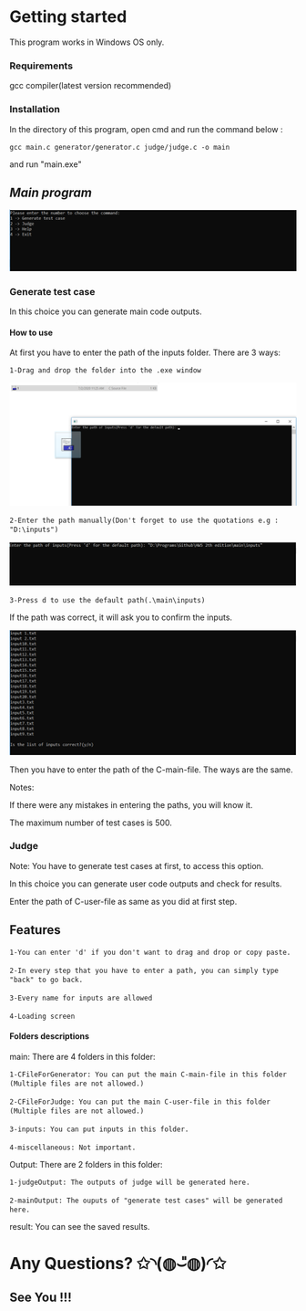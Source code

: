 # Getting started

This program works in Windows OS only.

### Requirements ###

gcc compiler(latest version recommended)

### Installation ###

In the directory of this program, open cmd and run the command below :

```
gcc main.c generator/generator.c judge/judge.c -o main
```

and run "main.exe"

## *Main program* ##

![](https://github.com/AmirHosein-Gharaati/Hw5-Judge/blob/master/screenShots/menu.PNG)

### Generate test case ###

In this choice you can generate main code outputs.

#### How to use ####

At first you have to enter the path of the inputs folder. There are 3 ways:

    1-Drag and drop the folder into the .exe window
    
    
![](https://github.com/AmirHosein-Gharaati/Hw5-Judge/blob/master/screenShots/dragAndDrop.png)


    2-Enter the path manually(Don't forget to use the quotations e.g : "D:\inputs")
    
    
![](https://github.com/AmirHosein-Gharaati/Hw5-Judge/blob/master/screenShots/enterInputsManually.PNG)


    3-Press d to use the default path(.\main\inputs)


If the path was correct, it will ask you to confirm the inputs.


![](https://github.com/AmirHosein-Gharaati/Hw5-Judge/blob/master/screenShots/InputsConfirmation.PNG)



Then you have to enter the path of the C-main-file. The ways are the same.


Notes: 

   If there were any mistakes in entering the paths, you will know it.
    
   The maximum number of test cases is 500.


### Judge ###


Note: You have to generate test cases at first, to access this option.

In this choice you can generate user code outputs and check for results.

Enter the path of C-user-file as same as you did at first step.


## Features

    1-You can enter 'd' if you don't want to drag and drop or copy paste.

    2-In every step that you have to enter a path, you can simply type "back" to go back.
    
    3-Every name for inputs are allowed
    
    4-Loading screen


#### Folders descriptions ####

main: There are 4 folders in this folder:

    1-CFileForGenerator: You can put the main C-main-file in this folder (Multiple files are not allowed.)
    
    2-CFileForJudge: You can put the main C-user-file in this folder (Multiple files are not allowed.)
    
    3-inputs: You can put inputs in this folder.
    
    4-miscellaneous: Not important.
    

Output: There are 2 folders in this folder:

    1-judgeOutput: The outputs of judge will be generated here.
    
    2-mainOutput: The ouputs of "generate test cases" will be generated here.


result: You can see the saved results.
    

# Any Questions? ✩◝(◍⌣̎◍)◜✩ #

## See You !!! ##
